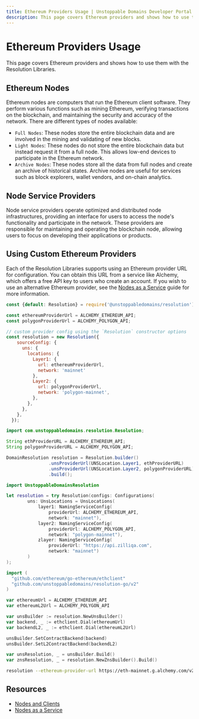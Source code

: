 ```yaml
---
title: Ethereum Providers Usage | Unstoppable Domains Developer Portal
description: This page covers Ethereum providers and shows how to use them with the Resolution Libraries.
---
```


# Ethereum Providers Usage

This page covers Ethereum providers and shows how to use them with the Resolution Libraries.

## Ethereum Nodes

Ethereum nodes are computers that run the Ethereum client software. They perform various functions such as mining Ethereum, verifying transactions on the blockchain, and maintaining the security and accuracy of the network. There are different types of nodes available:

* `Full Nodes`: These nodes store the entire blockchain data and are involved in the mining and validating of new blocks.
* `Light Nodes`: These nodes do not store the entire blockchain data but instead request it from a full node. This allows low-end devices to participate in the Ethereum network.
* `Archive Nodes`: These nodes store all the data from full nodes and create an archive of historical states. Archive nodes are useful for services such as block explorers, wallet vendors, and on-chain analytics.

## Node Service Providers

Node service providers operate optimized and distributed node infrastructures, providing an interface for users to access the node's functionality and participate in the network. These providers are responsible for maintaining and operating the blockchain node, allowing users to focus on developing their applications or products.

## Using Custom Ethereum Providers

Each of the Resolution Libraries supports using an Ethereum provider URL for configuration. You can obtain this URL from a service like Alchemy, which offers a free API key to users who create an account. If you wish to use an alternative Ethereum provider, see the [Nodes as a Service](https://ethereum.org/en/developers/docs/nodes-and-clients/nodes-as-a-service/) guide for more information.

```javascript JavaScript
const {default: Resolution} = require('@unstoppabledomains/resolution');

const ethereumProviderUrl = ALCHEMY_ETHEREUM_API;
const polygonProviderUrl = ALCHEMY_POLYGON_API;

// custom provider config using the `Resolution` constructor options
const resolution = new Resolution({
    sourceConfig: {
      uns: {
        locations: {
          Layer1: {
            url: ethereumProviderUrl,
            network: 'mainnet'
          },
          Layer2: {
            url: polygonProviderUrl,
            network: 'polygon-mainnet',
          },
        },
      },
    },
  });
```

```java Java
import com.unstoppabledomains.resolution.Resolution;

String ethProviderURL = ALCHEMY_ETHEREUM_API;
String polygonProviderURL = ALCHEMY_POLYGON_API;

DomainResolution resolution = Resolution.builder()
                .unsProviderUrl(UNSLocation.Layer1, ethProviderURL)
                .unsProviderUrl(UNSLocation.Layer2, polygonProviderURL)
                .build();
```

```swift Swift
import UnstoppableDomainsResolution

let resolution = try Resolution(configs: Configurations(
        uns: UnsLocations = UnsLocations(
            layer1: NamingServiceConfig(
                providerUrl: ALCHEMY_ETHEREUM_API,
                network: "mainnet"),
            layer2: NamingServiceConfig(
                providerUrl: ALCHEMY_POLYGON_API,
                network: "polygon-mainnet"),
            zlayer: NamingServiceConfig(
                providerUrl: "https://api.zilliqa.com",
                network: "mainnet")
        )
);
```

```go Golang
import (
  "github.com/ethereum/go-ethereum/ethclient"
  "github.com/unstoppabledomains/resolution-go/v2"
)

var ethereumUrl = ALCHEMY_ETHEREUM_API
var ethereumL2Url = ALCHEMY_POLYGON_API

var unsBuilder := resolution.NewUnsBuilder()
var backend, _ := ethclient.Dial(ethereumUrl)
var backendL2, _ := ethclient.Dial(ethereumL2Url)

unsBuilder.SetContractBackend(backend)
unsBuilder.SetL2ContractBackend(backendL2)

var unsResolution, _ = unsBuilder.Build()
var znsResolution, _ = resolution.NewZnsBuilder().Build()
```

```bash Resolution CLI
resolution --ethereum-provider-url https://eth-mainnet.g.alchemy.com/v2/{API_KEY} -d udtestdev-usdt.crypto
```

## Resources

* [Nodes and Clients](https://ethereum.org/en/developers/docs/nodes-and-clients/)
* [Nodes as a Service](https://ethereum.org/en/developers/docs/nodes-and-clients/nodes-as-a-service/)
